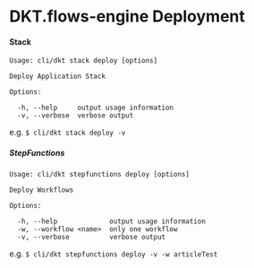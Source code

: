 # DKT.flows-engine Deployment

#### Stack

```shell
Usage: cli/dkt stack deploy [options]

Deploy Application Stack

Options:

  -h, --help     output usage information
  -v, --verbose  verbose output
```

e.g. `$ cli/dkt stack deploy -v`


##### StepFunctions

```shell
Usage: cli/dkt stepfunctions deploy [options]

Deploy Workflows

Options:

  -h, --help             output usage information
  -w, --workflow <name>  only one workflow
  -v, --verbose          verbose output
```

e.g. `$ cli/dkt stepfunctions deploy -v -w articleTest`
